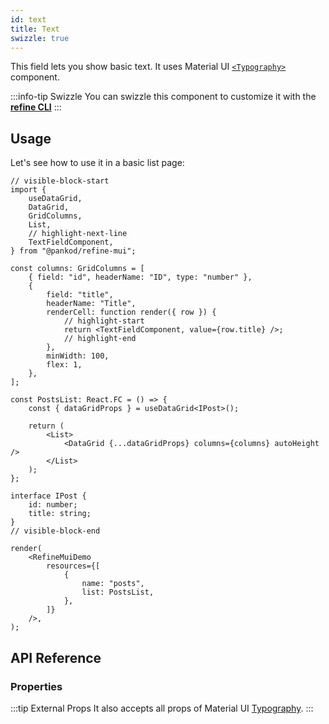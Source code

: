 ```yaml
---
id: text
title: Text
swizzle: true
---
```


This field lets you show basic text. It uses Material UI [`<Typography>`](https://mui.com/material-ui/react-typography/#main-content) component.

:::info-tip Swizzle
You can swizzle this component to customize it with the [**refine CLI**](/docs/3.xx.xx/packages/documentation/cli)
:::

## Usage

Let's see how to use it in a basic list page:

```tsx live url=http://localhost:3000/posts previewHeight=340px
// visible-block-start
import {
    useDataGrid,
    DataGrid,
    GridColumns,
    List,
    // highlight-next-line
    TextFieldComponent,
} from "@pankod/refine-mui";

const columns: GridColumns = [
    { field: "id", headerName: "ID", type: "number" },
    {
        field: "title",
        headerName: "Title",
        renderCell: function render({ row }) {
            // highlight-start
            return <TextFieldComponent, value={row.title} />;
            // highlight-end
        },
        minWidth: 100,
        flex: 1,
    },
];

const PostsList: React.FC = () => {
    const { dataGridProps } = useDataGrid<IPost>();

    return (
        <List>
            <DataGrid {...dataGridProps} columns={columns} autoHeight />
        </List>
    );
};

interface IPost {
    id: number;
    title: string;
}
// visible-block-end

render(
    <RefineMuiDemo
        resources={[
            {
                name: "posts",
                list: PostsList,
            },
        ]}
    />,
);
```

## API Reference

### Properties

<PropsTable module="@pankod/refine-mui/TextField" />

:::tip External Props
It also accepts all props of Material UI [Typography](https://mui.com/material-ui/react-typography/#main-content).
:::
